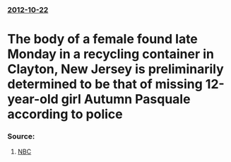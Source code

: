 ### [2012-10-22](/news/2012/10/22/index.md)

# The body of a female found late Monday in a recycling container in Clayton, New Jersey is preliminarily determined to be that of missing 12-year-old girl Autumn Pasquale according to police 




### Source:

1. [NBC](http://usnews.nbcnews.com/_news/2012/10/23/14635548-body-found-in-nj-likely-that-of-missing-12-year-old-girl-police-say)

